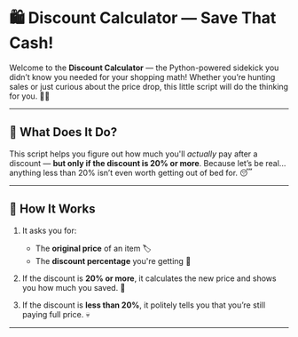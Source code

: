 # 🛍️ Discount Calculator — Save That Cash!

Welcome to the **Discount Calculator** — the Python-powered sidekick you didn’t know you needed for your shopping math! Whether you’re hunting sales or just curious about the price drop, this little script will do the thinking for you. 💸🧠

---

## 🎯 What Does It Do?

This script helps you figure out how much you'll *actually* pay after a discount — **but only if the discount is 20% or more**. Because let’s be real... anything less than 20% isn’t even worth getting out of bed for. 😴

---

## 🧠 How It Works

1. It asks you for:
   - The **original price** of an item 🏷️
   - The **discount percentage** you're getting 💯

2. If the discount is **20% or more**, it calculates the new price and shows you how much you saved. 🤑

3. If the discount is **less than 20%**, it politely tells you that you’re still paying full price. 💀

---



